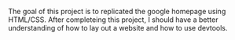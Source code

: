 The goal of this project is to replicated the google homepage using HTML/CSS. After completeing this project, I should have a better understanding of how to lay out a website and how to use devtools.